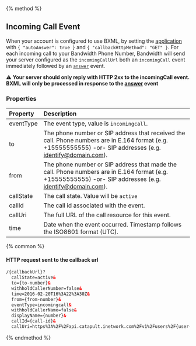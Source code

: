 {% method %}
## Incoming Call Event

When your account is configured to use BXML, by setting the [application](../../methods/applications/applications.md) with `{ "autoAnswer": true }` and `{ "callbackHttpMethod": "GET" }`. For each incoming call to your Bandwidth Phone Number, Bandwidth will send your server configured as the `incomingCallUrl` both an `incomingCall` event immediately followed by an [`answer`](answer.md) event.

⚠️ **Your server should only reply with HTTP 2xx to the incomingCall event.  BXML will only be processed in response to the [answer](answer.md) event**

### Properties
| Property  | Description                                                                                                                                                  |
|:----------|:-------------------------------------------------------------------------------------------------------------------------------------------------------------|
| eventType | The event type, value is `incomingcall`.                                                                                                                     |
| to        | The phone number or SIP address that received the call. Phone numbers are in E.164 format (e.g. +15555555555) -or- SIP addresses (e.g. identify@domain.com). |
| from      | The phone number or SIP address that made the call. Phone numbers are in E.164 format (e.g. +15555555555) -or- SIP addresses (e.g. identify@domain.com).     |
| callState | The call state. Value will be `active`                                                                                                                       |
| callId    | The call id associated with the event.                                                                                                                       |
| callUri   | The full URL of the call resource for this event.                                                                                                            |
| time      | Date when the event occurred. Timestamp follows the ISO8601 format (UTC).                                                                                    |

{% common %}
#### HTTP request sent to the callback url

```html
/{callbackUrl}?
  callState=active&
  to={to-number}&
  withholdCallerNumber=false&
  time=2016-02-20T16%3A22%3A30Z&
  from={from-number}&
  eventType=incomingcall&
  withholdCallerName=false&
  displayName={number}&
  callId={call-id}&
  callUri=https%3A%2F%2Fapi.catapult.inetwork.com%2Fv1%2Fusers%2F{user-id}%2Fcalls%2F{call-id}
```

{% endmethod %}
